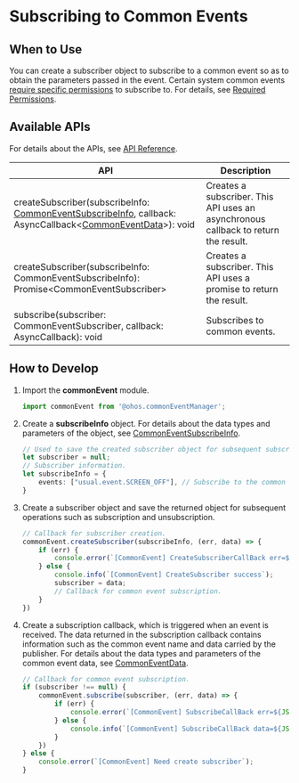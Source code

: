 # Subscribing to Common Events


## When to Use

You can create a subscriber object to subscribe to a common event so as to obtain the parameters passed in the event. Certain system common events [require specific permissions](../security/accesstoken-guidelines.md) to subscribe to. For details, see [Required Permissions](../reference/apis/js-apis-commonEventManager.md#support).


## Available APIs

For details about the APIs, see [API Reference](../reference/apis/js-apis-commonEvent.md#commoneventcreatesubscriber).

| API| Description|
| -------- | -------- |
| createSubscriber(subscribeInfo: [CommonEventSubscribeInfo](../reference/apis/js-apis-commonEventManager.md#commoneventsubscribeinfo), callback: AsyncCallback&lt;[CommonEventData](../reference/apis/js-apis-commonEventManager.md#commoneventdata)&gt;): void | Creates a subscriber. This API uses an asynchronous callback to return the result.|
| createSubscriber(subscribeInfo: CommonEventSubscribeInfo): Promise&lt;CommonEventSubscriber&gt; | Creates a subscriber. This API uses a promise to return the result.|
| subscribe(subscriber: CommonEventSubscriber, callback: AsyncCallback): void | Subscribes to common events.|


## How to Develop

1. Import the **commonEvent** module.
   
   ```ts
   import commonEvent from '@ohos.commonEventManager';
   ```

2. Create a **subscribeInfo** object. For details about the data types and parameters of the object, see [CommonEventSubscribeInfo](../reference/apis/js-apis-commonEventManager.md#commoneventsubscribeinfo).
   
   ```ts
   // Used to save the created subscriber object for subsequent subscription and unsubscription.
   let subscriber = null;
   // Subscriber information.
   let subscribeInfo = {
       events: ["usual.event.SCREEN_OFF"], // Subscribe to the common event screen-off.
   }
   ```

3. Create a subscriber object and save the returned object for subsequent operations such as subscription and unsubscription.
   
   ```ts
   // Callback for subscriber creation.
   commonEvent.createSubscriber(subscribeInfo, (err, data) => {
       if (err) {
           console.error(`[CommonEvent] CreateSubscriberCallBack err=${JSON.stringify(err)}`);
       } else {
           console.info(`[CommonEvent] CreateSubscriber success`);
           subscriber = data;
           // Callback for common event subscription.
       }
   })
   ```

4. Create a subscription callback, which is triggered when an event is received. The data returned in the subscription callback contains information such as the common event name and data carried by the publisher. For details about the data types and parameters of the common event data, see [CommonEventData](../reference/apis/js-apis-commonEventManager.md#commoneventdata).
   
   ```ts
   // Callback for common event subscription.
   if (subscriber !== null) {
       commonEvent.subscribe(subscriber, (err, data) => {
           if (err) {
               console.error(`[CommonEvent] SubscribeCallBack err=${JSON.stringify(err)}`);
           } else {
               console.info(`[CommonEvent] SubscribeCallBack data=${JSON.stringify(data)}`);
           }
       })
   } else {
       console.error(`[CommonEvent] Need create subscriber`);
   }
   ```
